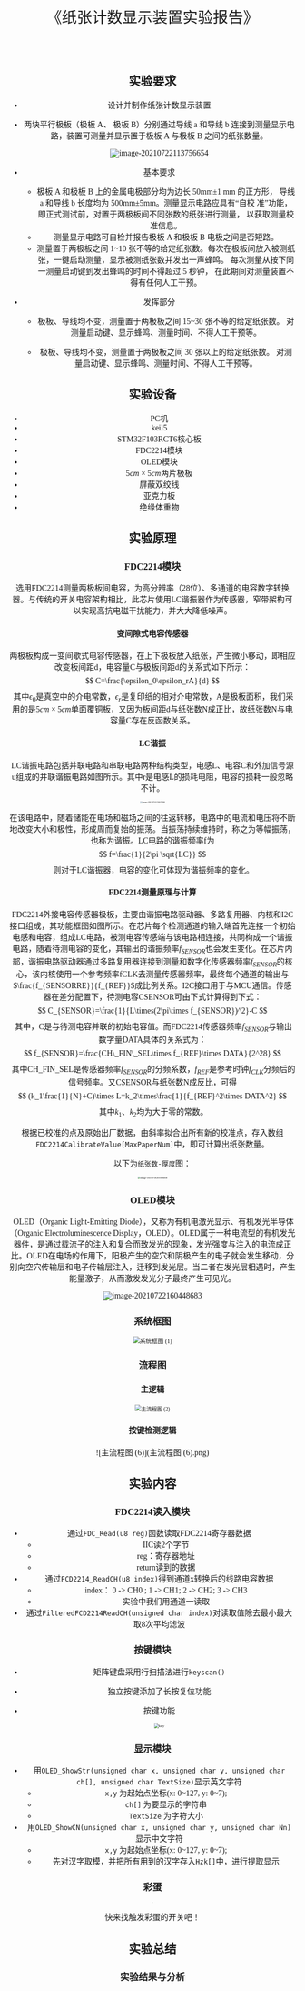 <div class="cover" style="page-break-after:always;font-family:方正公文仿宋;width:100%;height:100%;border:none;margin: 0 auto;text-align:center;">
    <div style="width:60%;margin: 0 auto;height:0;padding-bottom:10%;">
        </br>
        <img src="https://gitee.com/Keldos-Li/picture/raw/master/img/%E6%A0%A1%E5%90%8D-%E9%BB%91%E8%89%B2.svg" alt="校名" style="width:100%;"/>
    </div>
    </br></br></br></br></br>
    <div style="width:60%;margin: 0 auto;height:0;padding-bottom:40%;">
        <img src="https://gitee.com/Keldos-Li/picture/raw/master/img/%E6%A0%A1%E5%BE%BD-%E9%BB%91%E8%89%B2.svg" alt="校徽" style="width:100%;"/>
	</div>
    </br></br></br></br></br></br></br></br>
    <span style="font-family:华文黑体Bold;text-align:center;font-size:20pt;margin: 10pt auto;line-height:30pt;">《纸张计数显示装置实验报告》</span>
    </br>
    </br>
    <table style="border:none;text-align:center;width:72%;font-family:仿宋;font-size:14px; margin: 0 auto;">
    <tbody style="font-family:方正公文仿宋;font-size:12pt;">
    	<tr style="font-weight:normal;"> 
    	  </tr>
    	<tr style="font-weight:normal;"> 
    		<td style="width:20%;text-align:right;">授课教师</td>
    		<td style="width:2%">：</td> 
    		<td style="width:40%;font-weight:normal;border-bottom: 1px solid;text-align:center;font-family:华文仿宋">王酉  杨江</td>     </tr>
    	<tr style="font-weight:normal;"> 
    		<td style="width:20%;text-align:right;">成员姓名</td>
    		<td style="width:2%">：</td> 
    		<td style="width:40%;font-weight:normal;border-bottom: 1px solid;text-align:center;font-family:华文仿宋"> 郭嘉哲  3190101002   </td>     </tr>
        <tr style="font-weight:normal;"> 
    		<td style="width:20%;text-align:right;">成员姓名</td>
    		<td style="width:2%">：</td> 
    		<td style="width:40%;font-weight:normal;border-bottom: 1px solid;text-align:center;font-family:华文仿宋"> 梁毅浩 3190104716   </td>     </tr>
        <tr style="font-weight:normal;"> 
    		<td style="width:20%;text-align:right;">成员姓名</td>
    		<td style="width:2%">：</td> 
    		<td style="width:40%;font-weight:normal;border-bottom: 1px solid;text-align:center;font-family:华文仿宋"> 余丛杉 3190103165  </td>     </tr> 




​    

<!-- 注释语句：导出PDF时会在这里分页 -->



## 实验要求

+ 设计并制作纸张计数显示装置

+ 两块平行极板（极板 A、 极板 B）分别通过导线 a 和导线 b 连接到测量显示电路，装置可测量并显示置于极板 A 与极板 B 之间的纸张数量。

  ![image-20210722113756654](image-20210722113756654.png)

+ 基本要求

  +  极板 A 和极板 B 上的金属电极部分均为边长 50mm±1 mm 的正方形， 导线 a 和导线 b 长度均为 500mm±5mm。测量显示电路应具有“自校 准”功能，即正式测试前，对置于两极板间不同张数的纸张进行测量， 以获取测量校准信息。
  +  测量显示电路可自检并报告极板 A 和极板 B 电极之间是否短路。
  + 测量置于两极板之间 1~10 张不等的给定纸张数。每次在极板间放入被测纸张，一键启动测量，显示被测纸张数并发出一声蜂鸣。 每次测量从按下同一测量启动键到发出蜂鸣的时间不得超过 5 秒钟， 在此期间对测量装置不得有任何人工干预。

+ 发挥部分

  + 极板、导线均不变，测量置于两极板之间 15~30 张不等的给定纸张数。 对测量启动键、显示蜂鸣、测量时间、不得人工干预等。

  + 极板、导线均不变，测量置于两极板之间 30 张以上的给定纸张数。 对测量启动键、显示蜂鸣、测量时间、不得人工干预等。


## 实验设备

+ PC机
+ keil5
+ STM32F103RCT6核心板
+ FDC2214模块
+ OLED模块
+ $5cm\times5cm$两片极板
+ 屏蔽双绞线
+ 亚克力板
+ 绝缘体重物



## 实验原理　　

### FDC2214模块

​	选用FDC2214测量两极板间电容，为高分辨率（28位）、多通道的电容数字转换器。与传统的开关电容架构相比，此芯片使用LC谐振器作为传感器，窄带架构可以实现高抗电磁干扰能力，并大大降低噪声。

#### 变间隙式电容传感器

​	两极板构成一变间歇式电容传感器，在上下极板放入纸张，产生微小移动，即相应改变板间距d，电容量C与极板间距d的关系式如下所示：
$$
C=\frac{\epsilon_0\epsilon_rA}{d}
$$
​	其中$\epsilon_0$是真空中的介电常数，$\epsilon_r$是复印纸的相对介电常数，A是极板面积，我们采用的是$5cm\times5cm$单面覆铜板，又因为板间距d与纸张数N成正比，故纸张数N与电容量C存在反函数关系。

#### LC谐振

​	LC谐振电路包括并联电路和串联电路两种结构类型，电感L、电容C和外加信号源u组成的并联谐振电路如图所示。其中r是电感L的损耗电阻，电容的损耗一般忽略不计。

<img src="image-20210722153027898.png" alt="image-20210722153027898" style="zoom:25%;" />

​	在该电路中，随着储能在电场和磁场之间的往返转移，电路中的电流和电压将不断地改变大小和极性，形成周而复始的振荡。当振荡持续维持时，称之为等幅振荡，也称为谐振。LC电路的谐振频率f为
$$
f=\frac{1}{2\pi \sqrt{LC}}
$$
​	则对于LC谐振器，电容的变化可体现为谐振频率的变化。

#### FDC2214测量原理与计算

​	FDC2214外接电容传感器极板，主要由谐振电路驱动器、多路复用器、内核和I2C接口组成，其功能框图如图所示。在芯片每个检测通道的输入端首先连接一个初始电感和电容，组成LC电路，被测电容传感端与该电路相连接，共同构成一个谐振电路，随着待测电容的变化，其输出的谐振频率$f_{SENSOR}$也会发生变化。在芯片内部，谐振电路驱动器通过多路复用器连接到测量和数字化传感器频率$f_{SENSOR}$的核心，该内核使用一个参考频率fCLK去测量传感器频率，最终每个通道的输出与$\frac{f_{SENSORRE}}{f_{REF}}$成比例关系。I2C接口用于与MCU通信。传感器在差分配置下，待测电容CSENSOR可由下式计算得到下式：
$$
C_{SENSOR}=\frac{1}{L\times(2\pi\times f_{SENSOR})^2}-C
$$
​	其中，C是与待测电容并联的初始电容值。而FDC2214传感器频率$f_{SENSOR}$与输出数字量DATA具体的关系式为：
$$
f_{SENSOR}=\frac{CH\_FIN\_SEL\times f_{REF}\times DATA}{2^28}
$$
​	其中CH_FIN_SEL是传感器频率$f_{SENSOR}$​的分频系数，$f_{REF}$​是参考时钟$f_{CLK}$​分频后的信号频率。又CSENSOR与纸张数N成反比，可得
$$
(k_1\frac{1}{N}+C)\times L=k_2\times\frac{1}{f_{REF}^2\times DATA^2}
$$
​	其中$k_1、k_2$均为大于零的常数。

​	根据已校准的点及原始出厂数据，由斜率拟合出所有新的校准点，存入数组`FDC2214CalibrateValue[MaxPaperNum]`中，即可计算出纸张数量。

以下为`纸张数-厚度`图：

<img src="image-20210726201006838.png" alt="image-20210726201006838" style="zoom:30%;" />




### OLED模块

​	OLED（Organic Light-Emitting Diode），又称为有机电激光显示、有机发光半导体（Organic Electroluminescence Display，OLED）。OLED属于一种电流型的有机发光器件，是通过载流子的注入和复合而致发光的现象，发光强度与注入的电流成正比。OLED在电场的作用下，阳极产生的空穴和阴极产生的电子就会发生移动，分别向空穴传输层和电子传输层注入，迁移到发光层。当二者在发光层相遇时，产生能量激子，从而激发发光分子最终产生可见光。

![image-20210722160448683](image-20210722160448683.png)

### 系统框图

<img src="系统框图 (1).png" alt="系统框图 (1)" style="zoom:75%;" />

### 流程图

#### 主逻辑

<img src="主流程图 (2).png" alt="主流程图 (2)" style="zoom:67%;" />

#### 按键检测逻辑

![主流程图 (6)](主流程图 (6).png)



## 实验内容

### FDC2214读入模块

+ 通过`FDC_Read(u8 reg)`函数读取FDC2214寄存器数据
  + IIC读2个字节
  + reg：寄存器地址
  + return读到的数据
+ 通过`FCD2214_ReadCH(u8 index)`得到通道x转换后的线路电容数据
  + index： 0 -> CH0 ;	1 -> CH1;	2 -> CH2;	3 -> CH3
  + 实验中我们用通道一读取
+ 通过`FilteredFCD2214ReadCH(unsigned char index)`对读取值除去最小最大取8次平均滤波

### 按键模块

+ 矩阵键盘采用行扫描法进行`keyscan()`

+ 独立按键添加了长按复位功能

+ 按键功能

  <img src="D:\学习\高级嵌入式实验\纸张计数显示装置\纸张计数实验报告\key.png" alt="key" style="zoom:50%;" />
  
  

### 显示模块

+ 用`OLED_ShowStr(unsigned char x, unsigned char y, unsigned char ch[], unsigned char TextSize)`显示英文字符
  + `x,y` 为起始点坐标(x: 0~127, y: 0~7);
  + `ch[]` 为要显示的字符串
  + `TextSize` 为字符大小
+ 用`OLED_ShowCN(unsigned char x, unsigned char y, unsigned char Nn)` 显示中文字符
  + `x,y` 为起始点坐标(x: 0~127, y: 0~7);
  + 先对汉字取模，并把所有用到的汉字存入`Hzk[]`中，进行提取显示

### 彩蛋

<img src="D:\学习\高级嵌入式实验\纸张计数显示装置\纸张计数实验报告\13.jpg" alt="13" style="zoom:5%;" />

快来找触发彩蛋的开关吧！

## 实验总结

### 实验结果与分析

#### 	 校准模式

​      <img src="1.jpg" alt="1" style="zoom:20%;" />            <img src="2.jpg" alt="2" style="zoom:20%;" />

#### 短路

​      <img src="3.jpg" alt="3" style="zoom:20%;" />            <img src="4.jpg" alt="4" style="zoom:20%;" />

#### 校准成功

​     <img src="5.jpg" alt="5" style="zoom:20%;" />             <img src="6.jpg" alt="6" style="zoom:20%;" />

#### 是否保存数据

​     <img src="7.jpg" alt="7" style="zoom:20%;" />             <img src="8.jpg" alt="8" style="zoom:20%;" />

#### 保存成功

​                                      <img src="9.jpg" alt="9" style="zoom:25%;" />      

#### 测量模式

​            <img src="image-20210724163237078.png" alt="image-20210724163237078" style="zoom:20%;" />           <img src="14.jpg" alt="14" style="zoom:5%;" />    

#### 复位

<img src="12.jpg" alt="12" style="zoom:25%;" />

   经测量，当纸张数量小于等于100张时，我们的装置测量较为精确。

### 讨论、心得

　 余丛杉：

​	此次实验我们购买了FDC2214模块、OLED模块，定制亚克力板，配合stm32，在例程的基础上魔改代码。模块清晰，主要的任务是各个模块的通信连接，我们采用IIC通信方式，研究了芯片读入输出的API，在此基础上实现各个模块的连接。再根据已校准的点及原始出厂数据，由斜率拟合出所有新的校准点，存入数组，查表即可获得纸张数目，在完成基本的任务之后，我们进一步优化了显示模块、按键模块，考虑用户体验，我们试图加上蜂鸣器。但在蜂鸣器的优化过程中，我们发现蜂鸣器无法正常工作，不管管脚输出高电平还是低电平，蜂鸣器都不响。故我们单独淘宝了蜂鸣器，正常工作后，设置合理的功能。在优化显示模块时，我们添加了必要的提示信息，使操作更为简单。其中用到的中文字符需提前取模存入数组，英文字母可以直接显示；在优化按键模块时，我们使用了矩阵键盘，使得上下左右中的按键符合物理位置，操作更为简便。总之，这次实验，收获颇多。

​	郭嘉哲：

​	由于我们购买的是现成的FDC2214模块，其测量精度比较高，且我们采用重物将标准的纸张压紧，故我们在调试的过程中没有遇到错误率很高的情况。该模块有相应的参考程序，我们直接调用就可以显示对应的通道的电容值，因此我们把主要的精力花在了显示逻辑上，我们使用矩阵键盘为主要控制显示，辅助使用独立按键控制中断以便于和定时器相匹配。

​	通过本次实验，我理解了IIC的通讯原理，在编写OLED的显示逻辑代码过程中对其有了更进一步的认识。与此同时，我也对stm32中Flash的操作有了一定的了解。实验的过程中，我们遇到的一个非常大的问题就是对于短路的显示，我们发现当两极板用导线连接在一起的时候得到的电容值符合短路的预期情况，但在两极板直接贴合的情况下却不显示短路，我们重新焊接过极板，也重新焊接过在模块上的连线，最后该问题也是莫名其妙就得到了解决。同时，我们也出现了开发板套件上无论如何输出值，蜂鸣器都不会响的问题，最后买了个独立的蜂鸣器模块，才解决了这个问题。硬件的问题弄得我们苦笑不得，这也是比较耗费时间和精力的地方。对于校准而言，如果所有纸张数的测试点都需要在实际测试前一个个校准过去，那么这其对于测量而言不够友好，我们采用预先将可能的校准值储存起来，通过实际的几个校准点和预先的校准值的变化趋势，推断出可能的实际的校准曲线，并在测试中加以使用。这样只需校准少数几个点，就可以实现较大范围的测量，这是我们的程序逻辑中比较巧妙的一点。

​	另外值得一提的是，我们通过一定数量的标志符辅助我们记录OLED显示的页面，其逻辑思路与我在C大程的大作业中使用大量标志符定义每次刷新时显示的页面非常相似，我也感受到了交互界面的相似性。

​	梁毅浩：

​	本次实验我主要负责元件采购、硬件组转、代码整理编写工作。由于对FDC2214模块不是很熟悉，我在github上找了一些例程，参考历程进行了修改，调整了部分程序执行逻辑，同时参考了往届的结构设计出更方便、更准确的测量结构，比如运用套杆确定极板位置使每次放入纸张后两极板能始终保持正对，电容测量更加准确。oled的显示模块也是了解了显示原理后参考例程代码，创建了自己的字库和图形库。按键部分则更改之前写过的矩阵按键代码，结合相应的需求对应特定的功能。总的来说这次实验更像是在前人成果的基础上，做出一些修改使得逻辑、操作更加合理，显示更加完善。以后再建立自己的工程时也应参考前人的成果，从0到1难，从1到无穷易，借鉴前人成果的过程也是学习的过程，这样才能创造出更优秀的结果。































